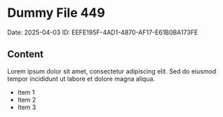 # Dummy File 449

Date: 2025-04-03
ID: EEFE195F-4AD1-4870-AF17-E61B0BA173FE

## Content

Lorem ipsum dolor sit amet, consectetur adipiscing elit.
Sed do eiusmod tempor incididunt ut labore et dolore magna aliqua.

* Item 1
* Item 2
* Item 3
